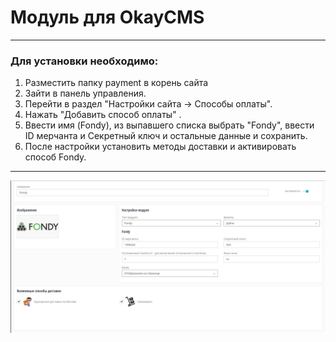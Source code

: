 # Модуль для OkayCMS

---

### Для установки необходимо: 
1. Разместить папку payment в корень сайта
2. Зайти в панель управления.
3. Перейти в раздел "Настройки cайта -> Способы оплаты".
4. Нажать "Добавить способ оплаты" .
5. Ввести имя (Fondy), из выпавшего списка выбрать "Fondy", ввести ID мерчанта и Секретный ключ и остальные данные и сохранить.
6. После настройки установить методы доставки и активировать способ Fondy.

---

![Скриншот][1]

[1]: https://raw.githubusercontent.com/cloudipsp/okaycms/master/Screenshot_1.png